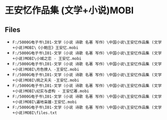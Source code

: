 # 王安忆作品集 (文学+小说)MOBI

## Files

- `F:/5000G电子书\I01-文学（小说 诗歌 名著 写作）\中国小说\王安忆作品集 (文学+小说)MOBI\《小鲍庄》王安忆.mobi`
- `F:/5000G电子书\I01-文学（小说 诗歌 名著 写作）\中国小说\王安忆作品集 (文学+小说)MOBI\小城之恋 - 王安忆.mobi`
- `F:/5000G电子书\I01-文学（小说 诗歌 名著 写作）\中国小说\王安忆作品集 (文学+小说)MOBI\月色撩人 -王安忆.mobi`
- `F:/5000G电子书\I01-文学（小说 诗歌 名著 写作）\中国小说\王安忆作品集 (文学+小说)MOBI\桃之夭夭 -王安忆.mobi`
- `F:/5000G电子书\I01-文学（小说 诗歌 名著 写作）\中国小说\王安忆作品集 (文学+小说)MOBI\纪实与虚构 - 王安忆著.mobi`
- `F:/5000G电子书\I01-文学（小说 诗歌 名著 写作）\中国小说\王安忆作品集 (文学+小说)MOBI\遍地枭雄-王安忆.mobi`
- `F:/5000G电子书\I01-文学（小说 诗歌 名著 写作）\中国小说\王安忆作品集 (文学+小说)MOBI\files.txt`
